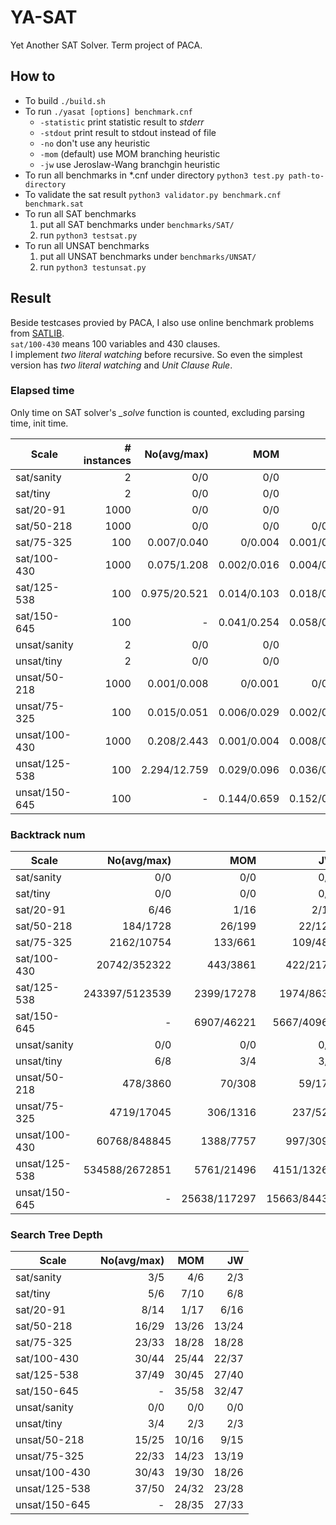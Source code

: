 # YA-SAT
Yet Another SAT Solver. Term project of PACA.


## How to
- To build `./build.sh`  
- To run `./yasat [options] benchmark.cnf`  
    - `-statistic` print statistic result to _stderr_  
    - `-stdout` print result to stdout instead of file  
    - `-no` don't use any heuristic  
    - `-mom` (default) use MOM branching heuristic  
    - `-jw` use Jeroslaw-Wang branchgin heuristic
- To run all benchmarks in *.cnf under directory `python3 test.py path-to-directory`  
- To validate the sat result `python3 validator.py benchmark.cnf benchmark.sat`  
- To run all SAT benchmarks  
    1. put all SAT benchmarks under `benchmarks/SAT/`  
    2. run `python3 testsat.py`  
- To run all UNSAT benchmarks  
    1. put all UNSAT benchmarks under `benchmarks/UNSAT/`
    2. run `python3 testunsat.py`

## Result
Beside testcases provied by PACA, I also use online benchmark problems from [SATLIB](http://www.cs.ubc.ca/~hoos/SATLIB/benchm.html).  
`sat/100-430` means 100 variables and 430 clauses.  
I implement _two literal watching_ before recursive. So even the simplest version has _two literal watching_ and _Unit Clause Rule_.  

### Elapsed time
Only time on SAT solver's _\_solve_ function is counted, excluding parsing time, init time.  

| Scale | # instances | No(avg/max) | MOM | JW |
| ---- | ----: | ----: | ----: | ----: |
| sat/sanity | 2 | 0/0 | 0/0 | 0/0 |
| sat/tiny | 2 | 0/0 | 0/0 | 0/0 |
| sat/20-91 | 1000 | 0/0 | 0/0 | 0/0 |
| sat/50-218 | 1000 | 0/0 | 0/0 | 0/0.001 |
| sat/75-325 | 100 | 0.007/0.040 | 0/0.004 | 0.001/0.003 |
| sat/100-430 | 1000 | 0.075/1.208 | 0.002/0.016 | 0.004/0.019 |
| sat/125-538 | 100 | 0.975/20.521 | 0.014/0.103 | 0.018/0.087 |
| sat/150-645 | 100 | - | 0.041/0.254 | 0.058/0.403 |
| unsat/sanity | 2 | 0/0 | 0/0 | 0/0 |
| unsat/tiny | 2 | 0/0 | 0/0 | 0/0 |
| unsat/50-218 | 1000 | 0.001/0.008 | 0/0.001 | 0/0.001 |
| unsat/75-325 | 100 | 0.015/0.051 | 0.006/0.029 | 0.002/0.004 |
| unsat/100-430 | 1000 | 0.208/2.443 | 0.001/0.004 | 0.008/0.037 |
| unsat/125-538 | 100 | 2.294/12.759 | 0.029/0.096 | 0.036/0.137 |
| unsat/150-645 | 100 | - | 0.144/0.659 | 0.152/0.774 |

### Backtrack num
| Scale | No(avg/max) | MOM | JW |
| ---- | ----: | ----: | ----: |
| sat/sanity | 0/0 | 0/0 | 0/0 |
| sat/tiny | 0/0 | 0/0 | 0/0 |
| sat/20-91 | 6/46 | 1/16 | 2/15 |
| sat/50-218 | 184/1728 | 26/199 | 22/122 |
| sat/75-325 | 2162/10754 | 133/661 | 109/485 |
| sat/100-430 | 20742/352322 | 443/3861 | 422/2173 |
| sat/125-538 | 243397/5123539 | 2399/17278 | 1974/8635 |
| sat/150-645 | - | 6907/46221 | 5667/40963 |
| unsat/sanity | 0/0 | 0/0 | 0/0 |
| unsat/tiny | 6/8 | 3/4 | 3/4 |
| unsat/50-218 | 478/3860 | 70/308 | 59/177 |
| unsat/75-325 | 4719/17045 | 306/1316 | 237/520 |
| unsat/100-430 | 60768/848845 | 1388/7757 | 997/3096 |
| unsat/125-538 | 534588/2672851 | 5761/21496 | 4151/13269 |
| unsat/150-645 | - | 25638/117297 | 15663/84435 |

### Search Tree Depth
| Scale | No(avg/max) | MOM | JW |
| ---- | ----: | ----: | ----: |
| sat/sanity | 3/5 | 4/6 | 2/3 |
| sat/tiny | 5/6 | 7/10 | 6/8 |
| sat/20-91 | 8/14 | 1/17 | 6/16 |
| sat/50-218 | 16/29 | 13/26 | 13/24 |
| sat/75-325 | 23/33 | 18/28 | 18/28 |
| sat/100-430 | 30/44 | 25/44 | 22/37 |
| sat/125-538 | 37/49 | 30/45 | 27/40 |
| sat/150-645 | - | 35/58 | 32/47 |
| unsat/sanity | 0/0 | 0/0 | 0/0 |
| unsat/tiny | 3/4 | 2/3 | 2/3 |
| unsat/50-218 | 15/25 | 10/16 | 9/15 |
| unsat/75-325 | 22/33 | 14/23 | 13/19 |
| unsat/100-430 | 30/43 | 19/30 | 18/26 |
| unsat/125-538 | 37/50 | 24/32 | 23/28 |
| unsat/150-645 | - | 28/35 | 27/33 |
